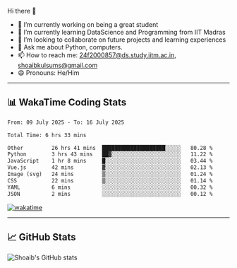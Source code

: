Hi there 👋

<!--
**shoaib2000857/shoaib2000857** is a ✨ _special_ ✨ repository because its `README.md` (this file) appears on your GitHub profile.

Here are some ideas to get you started: -->

- 🔭 I’m currently working on being a great student  
- 🌱 I’m currently learning DataScience and Programming from IIT Madras  
- 👯 I’m looking to collaborate on future projects and learning experiences  
- 💬 Ask me about Python, computers.  
- 📫 How to reach me: 24f2000857@ds.study.iitm.ac.in, shoaibkulsums@gmail.com  
- 😄 Pronouns: He/Him  

---

## 📊 WakaTime Coding Stats

<!--START_SECTION:waka-->

```txt
From: 09 July 2025 - To: 16 July 2025

Total Time: 6 hrs 33 mins

Other         26 hrs 41 mins  ████████████████████░░░░░   80.28 %
Python        3 hrs 43 mins   ██▓░░░░░░░░░░░░░░░░░░░░░░   11.22 %
JavaScript    1 hr 8 mins     █░░░░░░░░░░░░░░░░░░░░░░░░   03.44 %
Vue.js        42 mins         ▓░░░░░░░░░░░░░░░░░░░░░░░░   02.13 %
Image (svg)   24 mins         ▒░░░░░░░░░░░░░░░░░░░░░░░░   01.24 %
CSS           22 mins         ▒░░░░░░░░░░░░░░░░░░░░░░░░   01.14 %
YAML          6 mins          ░░░░░░░░░░░░░░░░░░░░░░░░░   00.32 %
JSON          2 mins          ░░░░░░░░░░░░░░░░░░░░░░░░░   00.12 %
```

<!--END_SECTION:waka-->

[![wakatime](https://wakatime.com/badge/user/a85deef6-2e94-465d-998e-c54914c040a2.svg)](https://wakatime.com/@a85deef6-2e94-465d-998e-c54914c040a2)

---

## 📈 GitHub Stats

![Shoaib's GitHub stats](https://github-readme-stats.vercel.app/api?username=shoaib2000857&show_icons=true&theme=radical)
